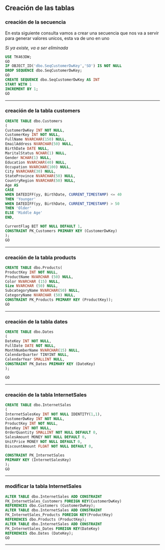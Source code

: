 ## Creación de las tablas

### creación de la secuencia

En esta siguiente consulta vamos a crear una secuencia que nos va a servir para generar valores unicos, esta va de uno en uno

  *Si ya existe, va a ser eliminada*

```sql
USE TK463DW;
GO
IF OBJECT_ID('dbo.SeqCustomerDwKey','SO') IS NOT NULL
DROP SEQUENCE dbo.SeqCustomerDwKey;
GO
CREATE SEQUENCE dbo.SeqCustomerDwKey AS INT
START WITH 1
INCREMENT BY 1;
GO
```
***

### creación de la tabla customers

```sql
CREATE TABLE dbo.Customers
(
CustomerDwKey INT NOT NULL,
CustomerKey INT NOT NULL,
FullName NVARCHAR(150) NULL,
EmailAddress NVARCHAR(50) NULL,
BirthDate DATE NULL,
MaritalStatus NCHAR(1) NULL,
Gender NCHAR(1) NULL,
Education NVARCHAR(40) NULL,
Occupation NVARCHAR(100) NULL,
City NVARCHAR(30) NULL,
StateProvince NVARCHAR(50) NULL,
CountryRegion NVARCHAR(50) NULL,
Age AS
CASE
WHEN DATEDIFF(yy, BirthDate, CURRENT_TIMESTAMP) <= 40
THEN 'Younger'
WHEN DATEDIFF(yy, BirthDate, CURRENT_TIMESTAMP) > 50
THEN 'Older'
ELSE 'Middle Age'
END,

CurrentFlag BIT NOT NULL DEFAULT 1,
CONSTRAINT PK_Customers PRIMARY KEY (CustomerDwKey)
);
GO

```
***

### creación de la tabla products

```sql
CREATE TABLE dbo.Products(
ProductKey INT NOT NULL,
ProductName NVARCHAR (50) NULL,
Color NVARCHAR (15) NULL,
Size NVARCHAR (50) NULL,
SubcategoryName NVARCHAR(50) NULL,
CategoryName NVARCHAR (50) NULL,
CONSTRAINT PK_Products PRIMARY KEY (ProductKey));
GO

```
***

### creación de la tabla dates

```sql
CREATE TABLE dbo.Dates
(
DateKey INT NOT NULL,
FullDate DATE NOT NULL,
MonthNumberName NVARCHAR(15) NULL,
CalendarQuarter TINYINT NULL,
CalendarYear SMALLINT NULL,
CONSTRAINT PK_Dates PRIMARY KEY (DateKey)
);

GO

```
***


### creación de la tabla InternetSales

```sql
CREATE TABLE dbo.InternetSales
(
InternetSalesKey INT NOT NULL IDENTITY(1,1),
CustomerDwKey INT NOT NULL,
ProductKey INT NOT NULL,
DateKey INT NOT NULL,
OrderQuantity SMALLINT NOT NULL DEFAULT 0,
SalesAmount MONEY NOT NULL DEFAULT 0,
UnitPrice MONEY NOT NULL DEFAULT 0,
DiscountAmount FLOAT NOT NULL DEFAULT 0,

CONSTRAINT PK_InternetSales
PRIMARY KEY (InternetSalesKey)
);
GO

```
***

### modificar la tabla InternetSales

```sql
ALTER TABLE dbo.InternetSales ADD CONSTRAINT
FK_InternetSales_Customers FOREIGN KEY(CustomerDwKey)
REFERENCES dbo.Customers (CustomerDwKey);
ALTER TABLE dbo.InternetSales ADD CONSTRAINT
FK_InternetSales_Products FOREIGN KEY(ProductKey)
REFERENCES dbo.Products (ProductKey);
ALTER TABLE dbo.InternetSales ADD CONSTRAINT
FK_InternetSales_Dates FOREIGN KEY(DateKey)
REFERENCES dbo.Dates (DateKey);
GO

```
***


